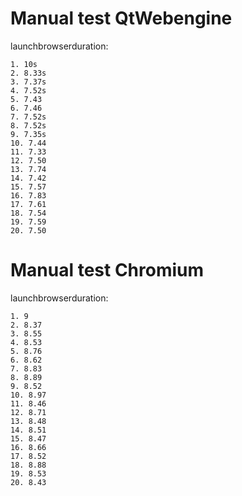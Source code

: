 # Manual test QtWebengine

launchbrowserduration:
```
1. 10s
2. 8.33s
3. 7.37s
4. 7.52s
5. 7.43
6. 7.46
7. 7.52s
8. 7.52s
9. 7.35s
10. 7.44
11. 7.33
12. 7.50
13. 7.74
14. 7.42
15. 7.57
16. 7.83
17. 7.61
18. 7.54
19. 7.59
20. 7.50
```
# Manual test Chromium

launchbrowserduration:
```
1. 9
2. 8.37
3. 8.55
4. 8.53
5. 8.76
6. 8.62
7. 8.83
8. 8.89
9. 8.52
10. 8.97
11. 8.46
12. 8.71
13. 8.48
14. 8.51
15. 8.47
16. 8.66
17. 8.52
18. 8.88
19. 8.53
20. 8.43
```










